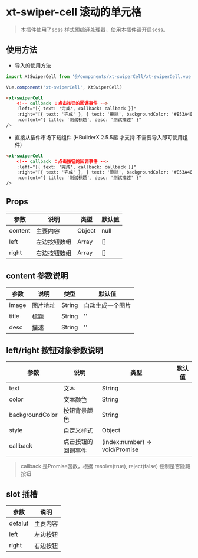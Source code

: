 # xt-swiper-cell 滚动的单元格
> 本插件使用了scss 样式预编译处理器，使用本插件请开启scss。

## 使用方法
- 导入的使用方法

```js
import XtSwiperCell from '@/components/xt-swiperCell/xt-swiperCell.vue'

Vue.component('xt-swiperCell', XtSwiperCell)
```

```html
<xt-swiperCell
	<!-- callback ：点击按钮的回调事件 -->
	:left="[{ text: '完成', callback: callback }]"
	:right="[{ text: '完成' }, { text: '删除', backgroundColor: '#E53A40' }]"
	:content="{ title: '测试标题', desc: '测试描述' }"
/>

```

- 直接从插件市场下载组件 (HBuilderX 2.5.5起 才支持 不需要导入即可使用组件)

```html
<xt-swiperCell
	<!-- callback ：点击按钮的回调事件 -->
	:left="[{ text: '完成', callback: callback }]"
	:right="[{ text: '完成' }, { text: '删除', backgroundColor: '#E53A40' }]"
	:content="{ title: '测试标题', desc: '测试描述' }"
/>

```

## Props
|  参数		| 说明			| 类型	| 默认值|
|  ----		| ----			| ----	| ----	|
| content	| 主要内容		| Object| null	|
| left		| 左边按钮数组	| Array	| []	|
| right		| 右边按钮数组	| Array	| []	|

## content 参数说明
|  参数		| 说明	|类型		|默认值	|
|  ----		| ----	|----		|----	|
| image	| 图片地址| String	| 自动生成一个图片|
| title	| 标题		| String	|''
| desc	| 描述		| String	|''

## left/right 按钮对象参数说明
|  参数   | 说明  | 类型 | 默认值
|  ----   | ----  | ---- | ---- 
| text			| 文本				| String|
| color			| 文本颜色			| String|
|backgroundColor| 按钮背景颜色		| String|
| style			| 自定义样式		| Object	|
| callback		| 点击按钮的回调事件| (index:number) => void/Promise	|

> callback 是Promise函数，根据 resolve(true), reject(false) 控制是否隐藏按钮 

## slot 插槽
|  参数		| 说明		|
|  ----		| ----		|
| defalut	| 主要内容	|
|  left		| 左边按钮	|
| right		| 右边按钮	|
